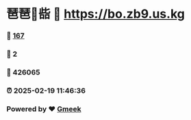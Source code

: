 # 琶琶🔭啙 :link: https://bo.zb9.us.kg 
### :page_facing_up: [167](https://bo.zb9.us.kg/tag.html) 
### :speech_balloon: 2 
### :hibiscus: 426065 
### :alarm_clock: 2025-02-19 11:46:36 
### Powered by :heart: [Gmeek](https://github.com/Meekdai/Gmeek)

